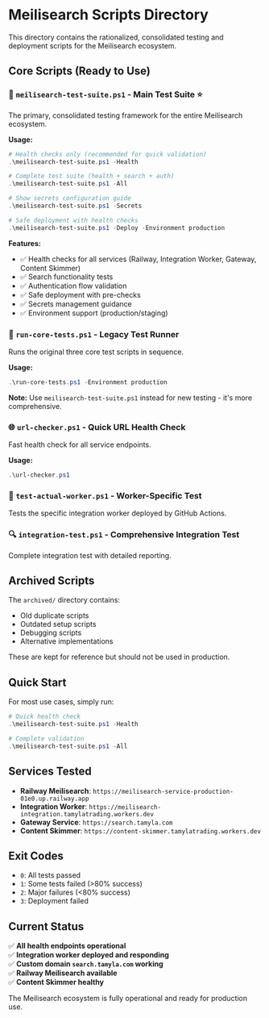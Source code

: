 # Meilisearch Scripts Directory

This directory contains the rationalized, consolidated testing and deployment scripts for the Meilisearch ecosystem.

## Core Scripts (Ready to Use)

### 🧪 `meilisearch-test-suite.ps1` - **Main Test Suite** ⭐
The primary, consolidated testing framework for the entire Meilisearch ecosystem.

**Usage:**
```powershell
# Health checks only (recommended for quick validation)
.\meilisearch-test-suite.ps1 -Health

# Complete test suite (health + search + auth)
.\meilisearch-test-suite.ps1 -All

# Show secrets configuration guide
.\meilisearch-test-suite.ps1 -Secrets

# Safe deployment with health checks
.\meilisearch-test-suite.ps1 -Deploy -Environment production
```

**Features:**
- ✅ Health checks for all services (Railway, Integration Worker, Gateway, Content Skimmer)
- ✅ Search functionality tests
- ✅ Authentication flow validation
- ✅ Safe deployment with pre-checks
- ✅ Secrets management guidance
- ✅ Environment support (production/staging)

### 🔄 `run-core-tests.ps1` - **Legacy Test Runner**
Runs the original three core test scripts in sequence.

**Usage:**
```powershell
.\run-core-tests.ps1 -Environment production
```

**Note:** Use `meilisearch-test-suite.ps1` instead for new testing - it's more comprehensive.

### 🌐 `url-checker.ps1` - **Quick URL Health Check**
Fast health check for all service endpoints.

**Usage:**
```powershell
.\url-checker.ps1
```

### 🎯 `test-actual-worker.ps1` - **Worker-Specific Test**
Tests the specific integration worker deployed by GitHub Actions.

### 🔍 `integration-test.ps1` - **Comprehensive Integration Test**
Complete integration test with detailed reporting.

## Archived Scripts

The `archived/` directory contains:
- Old duplicate scripts
- Outdated setup scripts
- Debugging scripts
- Alternative implementations

These are kept for reference but should not be used in production.

## Quick Start

For most use cases, simply run:

```powershell
# Quick health check
.\meilisearch-test-suite.ps1 -Health

# Complete validation
.\meilisearch-test-suite.ps1 -All
```

## Services Tested

- **Railway Meilisearch**: `https://meilisearch-service-production-01e0.up.railway.app`
- **Integration Worker**: `https://meilisearch-integration.tamylatrading.workers.dev`
- **Gateway Service**: `https://search.tamyla.com`
- **Content Skimmer**: `https://content-skimmer.tamylatrading.workers.dev`

## Exit Codes

- `0`: All tests passed
- `1`: Some tests failed (>80% success)
- `2`: Major failures (<80% success)
- `3`: Deployment failed

## Current Status

✅ **All health endpoints operational**  
✅ **Integration worker deployed and responding**  
✅ **Custom domain `search.tamyla.com` working**  
✅ **Railway Meilisearch available**  
✅ **Content Skimmer healthy**

The Meilisearch ecosystem is fully operational and ready for production use.
